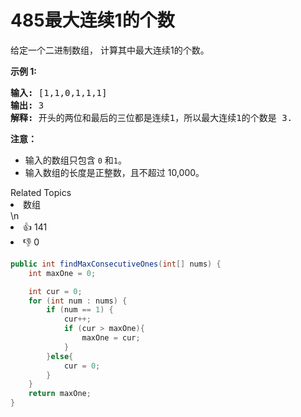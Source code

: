 # 485最大连续1的个数

<p>给定一个二进制数组， 计算其中最大连续1的个数。</p>

<p><strong>示例 1:</strong></p>

<pre>
<strong>输入:</strong> [1,1,0,1,1,1]
<strong>输出:</strong> 3
<strong>解释:</strong> 开头的两位和最后的三位都是连续1，所以最大连续1的个数是 3.
</pre>

<p><strong>注意：</strong></p>

<ul>
	<li>输入的数组只包含&nbsp;<code>0</code> 和<code>1</code>。</li>
	<li>输入数组的长度是正整数，且不超过 10,000。</li>
</ul>
<div><div>Related Topics</div><div><li>数组</li></div></div>\n<div><li>👍 141</li><li>👎 0</li></div>



```java
public int findMaxConsecutiveOnes(int[] nums) {
    int maxOne = 0;

    int cur = 0;
    for (int num : nums) {
        if (num == 1) {
            cur++;
            if (cur > maxOne){
                maxOne = cur;
            }
        }else{
            cur = 0;
        }
    }
    return maxOne;
}
```

